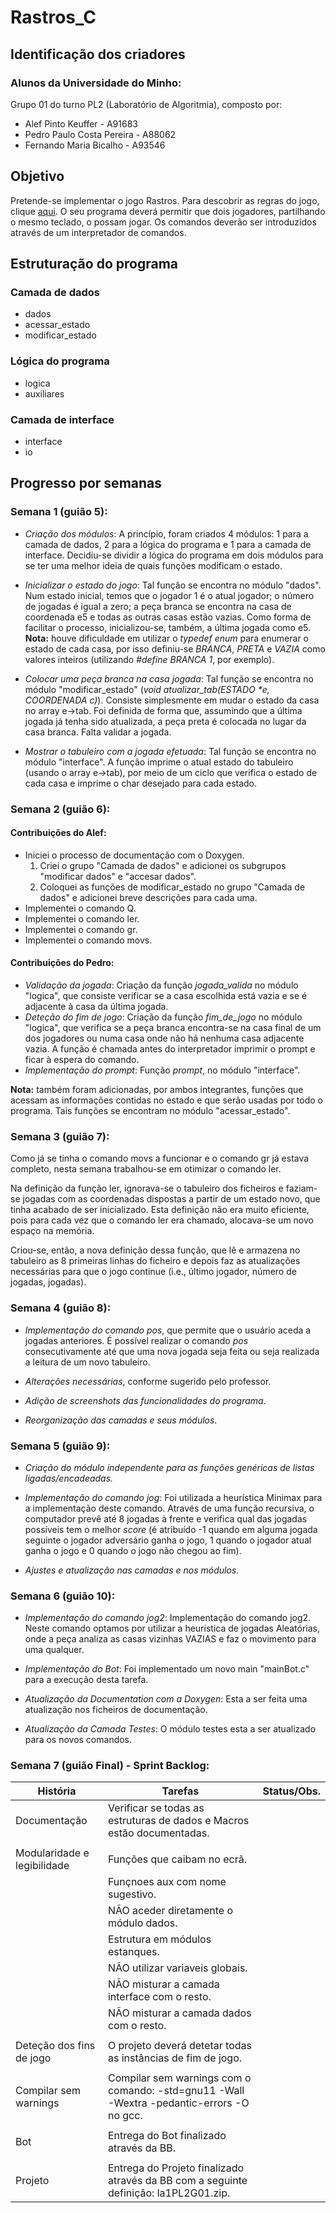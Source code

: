 # Rastros_C

## Identificação dos criadores
### Alunos da Universidade do Minho:
Grupo 01 do turno PL2 (Laboratório de Algoritmia), composto por:
 * Alef Pinto Keuffer         - A91683
 * Pedro Paulo Costa Pereira  - A88062
 * Fernando Maria Bicalho     - A93546
 
## Objetivo
  Pretende-se implementar o jogo Rastros. Para descobrir as regras do jogo, clique [aqui](http://ludicum.org/jogos/abstr/rastros/ludus-jogos-rastros.pdf/view). O seu programa deverá permitir que dois jogadores, partilhando o mesmo teclado, o possam jogar. Os comandos deverão ser introduzidos através de um interpretador de comandos.

## Estruturação do programa
### Camada de dados
 * dados
 * acessar_estado
 * modificar_estado
### Lógica do programa
 * logica
 * auxiliares
### Camada de interface
 * interface
 * io

## Progresso por semanas
### Semana 1 (guião 5):
 * *Criação dos módulos*: A princípio, foram criados 4 módulos: 1 para a camada de dados, 2 para a lógica do programa e 1 para a camada de interface. Decidiu-se dividir a lógica do programa em dois módulos para se ter uma melhor ideia de quais funções modificam o estado.
 
 * *Inicializar o estado do jogo*: Tal função se encontra no módulo "dados". Num estado inicial, temos que o jogador 1 é o atual jogador; o número de jogadas é igual a zero; a peça branca se encontra na casa de coordenada e5 e todas as outras casas estão vazias. Como forma de facilitar o processo, inicializou-se, também, a última jogada como e5. **Nota:** houve dificuldade em utilizar o *typedef enum* para enumerar o estado de cada casa, por isso definiu-se *BRANCA*, *PRETA* e *VAZIA* como valores inteiros (utilizando *#define BRANCA 1*, por exemplo).
 
 * *Colocar uma peça branca na casa jogada*: Tal função se encontra no módulo "modificar_estado" (_void atualizar_tab(ESTADO *e, COORDENADA c)_). Consiste simplesmente em mudar o estado da casa no array e->tab. Foi definida de forma que, assumindo que a última jogada já tenha sido atualizada, a peça preta é colocada no lugar da casa branca. Falta validar a jogada.
 
 * *Mostrar o tabuleiro com a jogada efetuada*: Tal função se encontra no módulo "interface". A função imprime o atual estado do tabuleiro (usando o array e->tab), por meio de um ciclo que verifica o estado de cada casa e imprime o char desejado para cada estado.
 
### Semana 2 (guião 6):
#### Contribuições do Alef:
 * Iniciei o processo de documentação com o Doxygen.
   1. Criei o grupo "Camada de dados" e adicionei os subgrupos "modificar dados" e "accesar dados".
   1. Coloquei as funções de modificar_estado no grupo "Camada de dados" e adicionei breve descrições para cada uma.
 * Implementei o comando Q.
 * Implementei o comando ler.
 * Implementei o comando gr.
 * Implementei o comando movs.

#### Contribuições do Pedro:
 * *Validação da jogada*: Criação da função *jogada_valida* no módulo "logica", que consiste verificar se a casa escolhida está vazia e se é adjacente à casa da última jogada.
 * *Deteção do fim de jogo*: Criação da função *fim_de_jogo* no módulo "logica", que verifica se a peça branca encontra-se na casa final de um dos jogadores ou numa casa onde não há nenhuma casa adjacente vazia. A função é chamada antes do interpretador imprimir o prompt e ficar à espera do comando.
 * *Implementação do prompt*: Função *prompt*, no módulo "interface".
 
**Nota:** também foram adicionadas, por ambos integrantes, funções que acessam as informações contidas no estado e que serão usadas por todo o programa. Tais funções se encontram no módulo "acessar_estado".

### Semana 3 (guião 7):
Como já se tinha o comando movs a funcionar e o comando gr já estava completo, nesta semana trabalhou-se em otimizar o comando ler.

Na definição da função ler, ignorava-se o tabuleiro dos ficheiros e faziam-se jogadas com as coordenadas dispostas a partir de um estado novo, que tinha acabado de ser inicializado. Esta definição não era muito eficiente, pois para cada vez que o comando ler era chamado, alocava-se um novo espaço na memória.

Criou-se, então, a nova definição dessa função, que lê e armazena no tabuleiro as 8 primeiras linhas do ficheiro e depois faz as atualizações necessárias para que o jogo continue (i.e., último jogador, número de jogadas, jogadas).

### Semana 4 (guião 8):
 * *Implementação do comando pos*, que permite que o usuário aceda a jogadas anteriores. É possível realizar o comando *pos* consecutivamente até que uma nova jogada seja feita ou seja realizada a leitura de um novo tabuleiro.

 * *Alterações necessárias*, conforme sugerido pelo professor. 
 
 * *Adição de screenshots das funcionalidades do programa*.

 * *Reorganização das camadas e seus módulos*.

### Semana 5 (guião 9):
 * *Criação do módulo independente para as funções genéricas de listas ligadas/encadeadas.*

 * *Implementação do comando jog*: Foi utilizada a heurística Minimax para a implementação deste comando. Através de uma função recursiva, o computador prevê até 8 jogadas à frente e verifica qual das jogadas possíveis tem o melhor *score* (é atribuído -1 quando em alguma jogada seguinte o jogador adversário ganha o jogo, 1 quando o jogador atual ganha o jogo e 0 quando o jogo não chegou ao fim).

 * *Ajustes e atualização nas camadas e nos módulos.*

### Semana 6 (guião 10):
* *Implementação do comando jog2*: Implementação do comando jog2. Neste comando optamos por utilizar a heurística de jogadas Aleatórias, onde a peça analiza as casas vizinhas VAZIAS e faz o movimento para uma qualquer.

* *Implementação do Bot*: Foi implementado um novo main "mainBot.c" para a execução desta tarefa.

* *Atualização da Documentation com a Doxygen*: Esta a ser feita uma atualização nos ficheiros de documentação.

* *Atualização da Camada Testes*: O módulo testes esta a ser atualizado para os novos comandos.

### Semana 7 (guião Final) - Sprint Backlog:

|    História    |    Tarefas    |  Status/Obs.  |
|  ---  |  ---  |  ---  |
|    Documentação    |  Verificar se todas as estruturas de dados e Macros estão documentadas.  |    |
|    |    |    |
|  Modularidade e legibilidade  |  Funções que caibam no ecrã.  |    |
|    |  Funçnoes aux com nome sugestivo.  |    |
|    |  NÃO aceder diretamente o módulo dados.  |    |
|    |  Estrutura em módulos estanques.  |    |
|    |  NÃO utilizar variaveis globais.  |    |
|    |  NÃO misturar a camada interface com o resto.  |    |
|    |  NÃO misturar a camada dados com o resto.  |    |
|    |    |    |
|  Deteção dos fins de jogo  |  O projeto deverá detetar todas as instâncias de fim de jogo.  |    |
|    |    |    |
|  Compilar sem warnings  |  Compilar sem warnings com o comando: -std=gnu11 -Wall -Wextra -pedantic-errors -O no gcc.  |    |
|    |    |    |
|  Bot  |  Entrega do Bot finalizado através da BB.  |
|    |    |
|  Projeto  |  Entrega do Projeto finalizado através da BB com a seguinte definição: la1PL2G01.zip.  |
